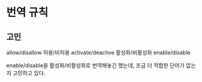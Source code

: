 # 번역 규칙

## 고민

allow/disallow 허용/비허용
activate/deactive 활성화/비활성화
enable/disable 

enable/disable을 활성화/비활성화로 번역해놓긴 했는데, 조금 더 적합한 단어가 없는지 고민하고 있다.
